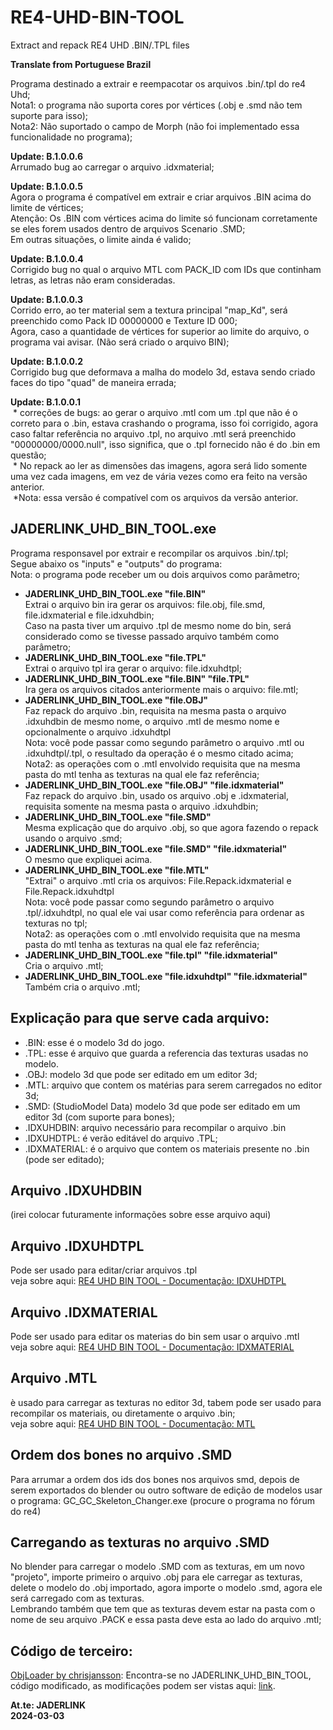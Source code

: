 # RE4-UHD-BIN-TOOL
Extract and repack RE4 UHD .BIN/.TPL files

**Translate from Portuguese Brazil**

Programa destinado a extrair e reempacotar os arquivos .bin/.tpl do re4 Uhd;
<br>Nota1: o programa não suporta cores por vértices (.obj e .smd não tem suporte para isso);
<br>Nota2: Não suportado o campo de Morph (não foi implementado essa funcionalidade no programa);

**Update: B.1.0.0.6**
<br>Arrumado bug ao carregar o arquivo .idxmaterial;

**Update: B.1.0.0.5**
<br>Agora o programa é compatível em extrair e criar arquivos .BIN acima do limite de vértices;
<br>Atenção: Os .BIN com vértices acima do limite só funcionam corretamente se eles forem usados dentro de arquivos Scenario .SMD;
<br>Em outras situações, o limite ainda é valido;

**Update: B.1.0.0.4**
<br> Corrigido bug no qual o arquivo MTL com PACK_ID com IDs que continham letras, as letras não eram consideradas.

**Update: B.1.0.0.3**
<br> Corrido erro, ao ter material sem a textura principal "map_Kd", será preenchido como Pack ID 00000000 e Texture ID 000;
<br> Agora, caso a quantidade de vértices for superior ao limite do arquivo, o programa vai avisar. (Não será criado o arquivo BIN);

**Update: B.1.0.0.2**
<br> Corrigido bug que deformava a malha do modelo 3d, estava sendo criado faces do tipo "quad" de maneira errada; 

**Update: B.1.0.0.1**
<br> * correções de bugs: ao gerar o arquivo .mtl com um .tpl que não é o correto para o .bin, estava crashando o programa, isso foi corrigido, agora caso faltar referência no arquivo .tpl, no arquivo .mtl será preenchido "00000000/0000.null", isso significa, que o .tpl fornecido não é do .bin em questão;
<br> * No repack ao ler as dimensões das imagens, agora será lido somente uma vez cada imagens, em vez de vária vezes como era feito na versão anterior.
<br> *Nota: essa versão é compatível com os arquivos da versão anterior.

## JADERLINK_UHD_BIN_TOOL.exe

Programa responsavel por extrair e recompilar os arquivos .bin/.tpl;
<br> Segue abaixo os "inputs" e "outputs" do programa:
<br>Nota: o programa pode receber um ou dois arquivos como parâmetro;

* **JADERLINK_UHD_BIN_TOOL.exe "file.BIN"**
    <br>Extrai o arquivo bin ira gerar os arquivos: file.obj, file.smd, file.idxmaterial e file.idxuhdbin;
    <br>Caso na pasta tiver um arquivo .tpl de mesmo nome do bin, será considerado como se tivesse passado arquivo também como parâmetro;
* **JADERLINK_UHD_BIN_TOOL.exe "file.TPL"**
    <br>Extrai o arquivo tpl ira gerar o arquivo: file.idxuhdtpl;
* **JADERLINK_UHD_BIN_TOOL.exe "file.BIN" "file.TPL"**
    <br>Ira gera os arquivos citados anteriormente mais o arquivo: file.mtl;
* **JADERLINK_UHD_BIN_TOOL.exe "file.OBJ"**
    <br>Faz repack do arquivo .bin, requisita na mesma pasta o arquivo .idxuhdbin de mesmo nome, o arquivo .mtl de mesmo nome e opcionalmente o arquivo .idxuhdtpl
    <br>Nota: você pode passar como segundo parâmetro o arquivo .mtl ou .idxuhdtpl/.tpl, o resultado da operação é o mesmo citado acima;
    <br>Nota2: as operações com o .mtl envolvido requisita que na mesma pasta do mtl tenha as texturas na qual ele faz referência;
* **JADERLINK_UHD_BIN_TOOL.exe "file.OBJ" "file.idxmaterial"**
    <br>Faz repack do arquivo .bin, usado os arquivo .obj e .idxmaterial, requisita somente na mesma pasta o arquivo .idxuhdbin;
* **JADERLINK_UHD_BIN_TOOL.exe "file.SMD"**
    <br> Mesma explicação que do arquivo .obj, so que agora fazendo o repack usando o arquivo .smd;
* **JADERLINK_UHD_BIN_TOOL.exe "file.SMD" "file.idxmaterial"**
    <br>O mesmo que expliquei acima.
* **JADERLINK_UHD_BIN_TOOL.exe "file.MTL"**
    <br>"Extrai" o arquivo .mtl cria os arquivos: File.Repack.idxmaterial e File.Repack.idxuhdtpl
    <br>Nota: você pode passar como segundo parâmetro o arquivo .tpl/.idxuhdtpl, no qual ele vai usar como referência para ordenar as texturas no tpl;
    <br>Nota2: as operações com o .mtl envolvido requisita que na mesma pasta do mtl tenha as texturas na qual ele faz referência;
* **JADERLINK_UHD_BIN_TOOL.exe "file.tpl" "file.idxmaterial"**
    <br> Cria o arquivo .mtl;
* **JADERLINK_UHD_BIN_TOOL.exe "file.idxuhdtpl" "file.idxmaterial"**
    <br> Também cria o arquivo .mtl;

## Explicação para que serve cada arquivo:

* .BIN: esse é o modelo 3d do jogo.
* .TPL: esse é arquivo que guarda a referencia das texturas usadas no modelo.
* .OBJ: modelo 3d que pode ser editado em um editor 3d;
* .MTL: arquivo que contem os matérias para serem carregados no editor 3d;
* .SMD: (StudioModel Data) modelo 3d que pode ser editado em um editor 3d (com suporte para bones);
* .IDXUHDBIN: arquivo necessário para recompilar o arquivo .bin
* .IDXUHDTPL: é verão editável do arquivo .TPL;
* .IDXMATERIAL: é o arquivo que contem os materiais presente no .bin (pode ser editado);

## Arquivo .IDXUHDBIN
(irei colocar futuramente informações sobre esse arquivo aqui)

## Arquivo .IDXUHDTPL
Pode ser usado para editar/criar arquivos .tpl
<br>veja sobre aqui: [RE4 UHD BIN TOOL - Documentação: IDXUHDTPL](https://jaderlink.blogspot.com/2023/11/RE4-UHD-BIN-TOOL-IDXUHDTPL.html)

## Arquivo .IDXMATERIAL
Pode ser usado para editar os materias do bin sem usar o arquivo .mtl
<br>veja sobre aqui: [RE4 UHD BIN TOOL - Documentação: IDXMATERIAL](https://jaderlink.blogspot.com/2023/11/RE4-UHD-BIN-TOOL-IDXMATERIAL.html)

## Arquivo .MTL
è usado para carregar as texturas no editor 3d, tabem pode ser usado para recompilar os materiais, ou diretamente o arquivo .bin; 
<br>veja sobre aqui: [RE4 UHD BIN TOOL - Documentação: MTL](https://jaderlink.blogspot.com/2023/11/RE4-UHD-BIN-TOOL-MTL.html)

## Ordem dos bones no arquivo .SMD

Para arrumar a ordem dos ids dos bones nos arquivos smd, depois de serem exportados do blender ou outro software de edição de modelos usar o programa: GC_GC_Skeleton_Changer.exe (procure o programa no fórum do re4)

## Carregando as texturas no arquivo .SMD

No blender para carregar o modelo .SMD com as texturas, em um novo "projeto", importe primeiro o arquivo .obj para ele carregar as texturas, delete o modelo do .obj importado, agora importe o modelo .smd, agora ele será carregado com as texturas.
<br>Lembrando também que tem que as texturas devem estar na pasta com o nome de seu arquivo .PACK e essa pasta deve esta ao lado do arquivo .mtl;

## Código de terceiro:

[ObjLoader by chrisjansson](https://github.com/chrisjansson/ObjLoader):
Encontra-se no JADERLINK_UHD_BIN_TOOL, código modificado, as modificações podem ser vistas aqui: [link](https://github.com/JADERLINK/ObjLoader).

**At.te: JADERLINK**
<br>**2024-03-03**

